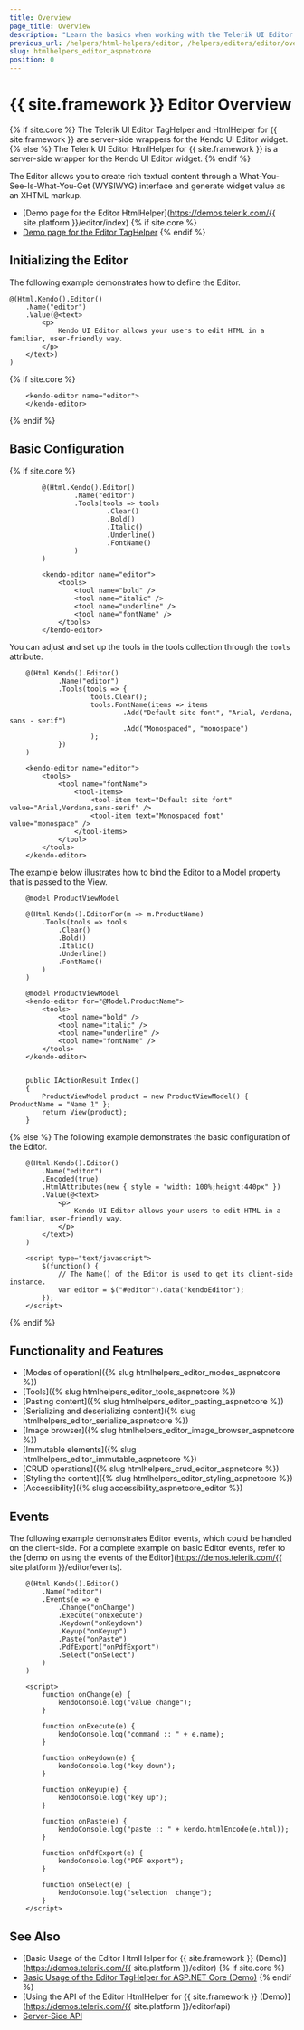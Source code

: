 ```yaml
---
title: Overview
page_title: Overview
description: "Learn the basics when working with the Telerik UI Editor component for {{ site.framework }}."
previous_url: /helpers/html-helpers/editor, /helpers/editors/editor/overview
slug: htmlhelpers_editor_aspnetcore
position: 0
---
```


# {{ site.framework }} Editor Overview

{% if site.core %}
The Telerik UI Editor TagHelper and HtmlHelper for {{ site.framework }} are server-side wrappers for the Kendo UI Editor widget.
{% else %}
The Telerik UI Editor HtmlHelper for {{ site.framework }} is a server-side wrapper for the Kendo UI Editor widget.
{% endif %}

The Editor allows you to create rich textual content through a What-You-See-Is-What-You-Get (WYSIWYG) interface and generate widget value as an XHTML markup.

* [Demo page for the Editor HtmlHelper](https://demos.telerik.com/{{ site.platform }}/editor/index)
{% if site.core %}
* [Demo page for the Editor TagHelper](https://demos.telerik.com/aspnet-core/editor/index)
{% endif %}

## Initializing the Editor

The following example demonstrates how to define the Editor.

```HtmlHelper
@(Html.Kendo().Editor()
    .Name("editor")
    .Value(@<text>
        <p>
            Kendo UI Editor allows your users to edit HTML in a familiar, user-friendly way.
        </p>
    </text>)
)
```
{% if site.core %}
```TagHelper
    <kendo-editor name="editor">
    </kendo-editor>
```
{% endif %}

## Basic Configuration

{% if site.core %}
```HtmlHelper
		@(Html.Kendo().Editor()
				.Name("editor")
				.Tools(tools => tools
						.Clear()
						.Bold()
						.Italic()
						.Underline()
						.FontName()
				)
		)
```
```TagHelper
		<kendo-editor name="editor">
			<tools>
                <tool name="bold" />
                <tool name="italic" />
                <tool name="underline" />
                <tool name="fontName" />
			</tools>
		</kendo-editor>
```


You can adjust and set up the tools in the tools collection through the `tools` attribute.

```HtmlHelper
	@(Html.Kendo().Editor()
			.Name("editor")
			.Tools(tools => {
					tools.Clear();
					tools.FontName(items => items
							.Add("Default site font", "Arial, Verdana, sans - serif")
							.Add("Monospaced", "monospace")
					);
			})
	)
```
```TagHelper
	<kendo-editor name="editor">
		<tools>
			<tool name="fontName">
				<tool-items>
					<tool-item text="Default site font" value="Arial,Verdana,sans-serif" />
					<tool-item text="Monospaced font" value="monospace" />
				</tool-items>
			</tool>
		</tools>
	</kendo-editor>
```

The example below illustrates how to bind the Editor to a Model property that is passed to the View.

```HtmlHelper
    @model ProductViewModel

    @(Html.Kendo().EditorFor(m => m.ProductName)
        .Tools(tools => tools
            .Clear()
            .Bold()
            .Italic()
            .Underline()
            .FontName()
        )
    )
```
```TagHelper
    @model ProductViewModel
    <kendo-editor for="@Model.ProductName">
        <tools>
            <tool name="bold" />
            <tool name="italic" />
            <tool name="underline" />
            <tool name="fontName" />
        </tools>
    </kendo-editor>
```
```Controller

    public IActionResult Index()
    {
        ProductViewModel product = new ProductViewModel() { ProductName = "Name 1" };
        return View(product);
    }

```

{% else %}
The following example demonstrates the basic configuration of the Editor.

```HtmlHelper
    @(Html.Kendo().Editor()
        .Name("editor")
        .Encoded(true)
        .HtmlAttributes(new { style = "width: 100%;height:440px" })
        .Value(@<text>
            <p>
                Kendo UI Editor allows your users to edit HTML in a familiar, user-friendly way.
            </p>
        </text>)
    )

    <script type="text/javascript">
        $(function() {
            // The Name() of the Editor is used to get its client-side instance.
            var editor = $("#editor").data("kendoEditor");
        });
    </script>
```
{% endif %}

## Functionality and Features

* [Modes of operation]({% slug htmlhelpers_editor_modes_aspnetcore %})
* [Tools]({% slug htmlhelpers_editor_tools_aspnetcore %})
* [Pasting content]({% slug htmlhelpers_editor_pasting_aspnetcore %})
* [Serializing and deserializing content]({% slug htmlhelpers_editor_serialize_aspnetcore %})
* [Image browser]({% slug htmlhelpers_editor_image_browser_aspnetcore %})
* [Immutable elements]({% slug htmlhelpers_editor_immutable_aspnetcore %})
* [CRUD operations]({% slug htmlhelpers_crud_editor_aspnetcore %})
* [Styling the content]({% slug htmlhelpers_editor_styling_aspnetcore %})
* [Accessibility]({% slug accessibility_aspnetcore_editor %})

## Events

The following example demonstrates Editor events, which could be handled on the client-side. For a complete example on basic Editor events, refer to the [demo on using the events of the Editor](https://demos.telerik.com/{{ site.platform }}/editor/events).

```HtmlHelper
    @(Html.Kendo().Editor()
        .Name("editor")
        .Events(e => e
            .Change("onChange")
            .Execute("onExecute")
            .Keydown("onKeydown")
            .Keyup("onKeyup")
            .Paste("onPaste")
            .PdfExport("onPdfExport")
            .Select("onSelect")
        )
    )

    <script>
        function onChange(e) {
            kendoConsole.log("value change");
        }

        function onExecute(e) {
            kendoConsole.log("command :: " + e.name);
        }

        function onKeydown(e) {
            kendoConsole.log("key down");
        }

        function onKeyup(e) {
            kendoConsole.log("key up");
        }

        function onPaste(e) {
            kendoConsole.log("paste :: " + kendo.htmlEncode(e.html));
        }

        function onPdfExport(e) {
            kendoConsole.log("PDF export");
        }

        function onSelect(e) {
            kendoConsole.log("selection  change");
        }
    </script>
```

## See Also

* [Basic Usage of the Editor HtmlHelper for {{ site.framework }} (Demo)](https://demos.telerik.com/{{ site.platform }}/editor)
{% if site.core %}
* [Basic Usage of the Editor TagHelper for ASP.NET Core (Demo)](https://demos.telerik.com/aspnet-core/editor/tag-helper)
{% endif %}
* [Using the API of the Editor HtmlHelper for {{ site.framework }} (Demo)](https://demos.telerik.com/{{ site.platform }}/editor/api)
* [Server-Side API](/api/editor)
